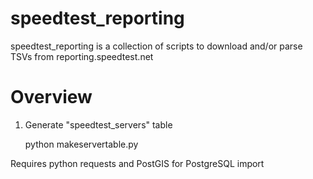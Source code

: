 speedtest_reporting
===================

speedtest_reporting is a collection of scripts to download 
and/or parse TSVs from reporting.speedtest.net

Overview
========
1. Generate "speedtest_servers" table

	python makeservertable.py

Requires python requests and PostGIS for PostgreSQL import